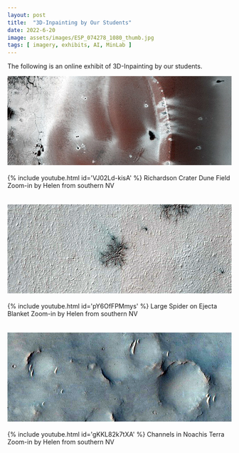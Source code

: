 ```yaml
---
layout: post
title:  "3D-Inpainting by Our Students"
date: 2022-6-20
image: assets/images/ESP_074278_1080_thumb.jpg
tags: [ imagery, exhibits, AI, MinLab ]
---
```


The following is an online exhibit of 3D-Inpainting by our students.
<br>
<div><img src="/assets/images/ESP_074278_1080.jpg" class="img-fluid" alt="inpainting" /><div>
<br>
 {% include youtube.html id='VJ02Ld-kisA' %}  
Richardson Crater Dune Field Zoom-in
by Helen from southern NV  
<br>
<br>
<br>
<div><img src="/assets/images/ESP_074284_1010.jpg" class="img-fluid" alt="inpainting" /><div>
<br>
 {% include youtube.html id='pY6OfFPMmys' %}  
Large Spider on Ejecta Blanket Zoom-in
by Helen from southern NV  
<br>
<br>
<br>
<div><img src="/assets/images/ESP_074284_1535.jpg" class="img-fluid" alt="inpainting" /><div>
<br>
 {% include youtube.html id='gKKL82k7tXA' %}  
Channels in Noachis Terra Zoom-in
by Helen from southern NV  
<br>
<br>
<br>